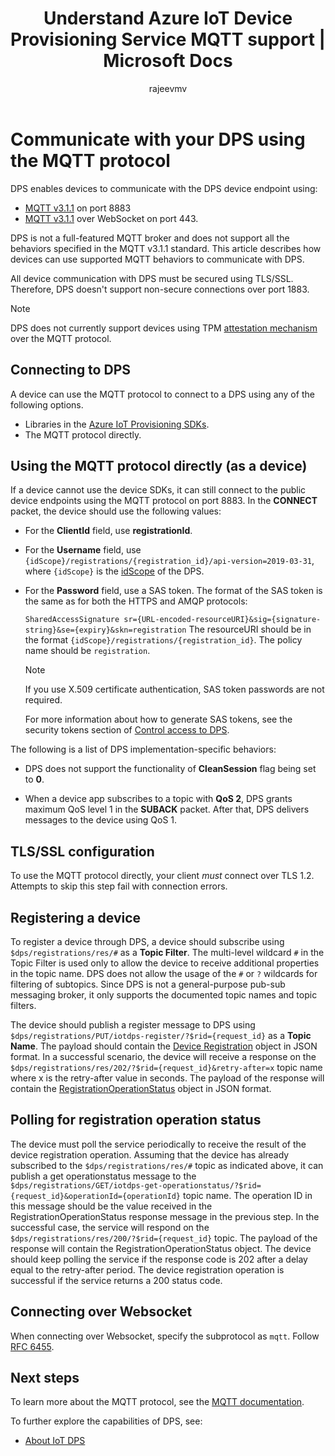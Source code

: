 ﻿---
title: Understand Azure IoT Device Provisioning Service MQTT support | Microsoft Docs
description: Developer guide - support for devices connecting to the Azure IoT Device Provisioning Service (DPS) device-facing endpoint using the MQTT protocol.
author: rajeevmv
ms.service: iot-dps
services: iot-dps
ms.topic: conceptual
ms.date: 10/16/2019
ms.author: ravokkar
ms.custom:  [amqp, mqtt]
---
# Communicate with your DPS using the MQTT protocol

DPS enables devices to communicate with the DPS device endpoint using:

* [MQTT v3.1.1](https://mqtt.org/) on port 8883
* [MQTT v3.1.1](http://docs.oasis-open.org/mqtt/mqtt/v3.1.1/os/mqtt-v3.1.1-os.html#_Toc398718127) over WebSocket on port 443.

DPS is not a full-featured MQTT broker and does not support all the behaviors specified in the MQTT v3.1.1 standard. This article describes how devices can use supported MQTT behaviors to communicate with DPS.

All device communication with DPS must be secured using TLS/SSL. Therefore, DPS doesn't support non-secure connections over port 1883.

 > [!NOTE] 
 > DPS does not currently support devices using TPM [attestation mechanism](https://docs.microsoft.com/azure/iot-dps/concepts-device#attestation-mechanism) over the MQTT protocol.

## Connecting to DPS

A device can use the MQTT protocol to connect to a DPS using any of the following options.

* Libraries in the [Azure IoT Provisioning SDKs](https://docs.microsoft.com/azure/iot-hub/iot-hub-devguide-sdks#microsoft-azure-provisioning-sdks).
* The MQTT protocol directly.

## Using the MQTT protocol directly (as a device)

If a device cannot use the device SDKs, it can still connect to the public device endpoints using the MQTT protocol on port 8883. In the **CONNECT** packet, the device should use the following values:

* For the **ClientId** field, use **registrationId**.

* For the **Username** field, use `{idScope}/registrations/{registration_id}/api-version=2019-03-31`, where `{idScope}` is the [idScope](https://docs.microsoft.com/azure/iot-dps/concepts-device#id-scope) of the DPS.

* For the **Password** field, use a SAS token. The format of the SAS token is the same as for both the HTTPS and AMQP protocols:

  `SharedAccessSignature sr={URL-encoded-resourceURI}&sig={signature-string}&se={expiry}&skn=registration`
  The resourceURI should be in the format `{idScope}/registrations/{registration_id}`. The policy name should be `registration`.

  > [!NOTE]
  > If you use X.509 certificate authentication, SAS token passwords are not required.

  For more information about how to generate SAS tokens, see the security tokens section of [Control access to DPS](how-to-control-access.md#security-tokens).

The following is a list of DPS implementation-specific behaviors:

 * DPS does not support the functionality of **CleanSession** flag being set to **0**.

 * When a device app subscribes to a topic with **QoS 2**, DPS grants maximum QoS level 1 in the **SUBACK** packet. After that, DPS delivers messages to the device using QoS 1.

## TLS/SSL configuration

To use the MQTT protocol directly, your client *must* connect over TLS 1.2. Attempts to skip this step fail with connection errors.


## Registering a device

To register a device through DPS, a device should subscribe using `$dps/registrations/res/#` as a **Topic Filter**. The multi-level wildcard `#` in the Topic Filter is used only to allow the device to receive additional properties in the topic name. DPS does not allow the usage of the `#` or `?` wildcards for filtering of subtopics. Since DPS is not a general-purpose pub-sub messaging broker, it only supports the documented topic names and topic filters.

The device should publish a register message to DPS using `$dps/registrations/PUT/iotdps-register/?$rid={request_id}` as a **Topic Name**. The payload should contain the [Device Registration](https://docs.microsoft.com/rest/api/iot-dps/runtimeregistration/registerdevice#deviceregistration) object in JSON format.
In a successful scenario, the device will receive a response on the `$dps/registrations/res/202/?$rid={request_id}&retry-after=x` topic name where x is the retry-after value in seconds. The payload of the response will contain the [RegistrationOperationStatus](https://docs.microsoft.com/rest/api/iot-dps/runtimeregistration/registerdevice#registrationoperationstatus) object in JSON format.

## Polling for registration operation status

The device must poll the service periodically to receive the result of the device registration operation. Assuming that the device has already subscribed to the `$dps/registrations/res/#` topic as indicated above, it can publish a get operationstatus message to the `$dps/registrations/GET/iotdps-get-operationstatus/?$rid={request_id}&operationId={operationId}` topic name. The operation ID in this message should be the value received in the RegistrationOperationStatus response message in the previous step. In the successful case, the service will respond on the `$dps/registrations/res/200/?$rid={request_id}` topic. The payload of the response will contain the RegistrationOperationStatus object. The device should keep polling the service if the response code is 202 after a delay equal to the retry-after period. The device registration operation is successful if the service returns a 200 status code.

## Connecting over Websocket
When connecting over Websocket, specify the subprotocol as `mqtt`. Follow [RFC 6455](https://tools.ietf.org/html/rfc6455).

## Next steps

To learn more about the MQTT protocol, see the [MQTT documentation](https://mqtt.org/documentation).

To further explore the capabilities of DPS, see:

* [About IoT DPS](about-iot-dps.md)
